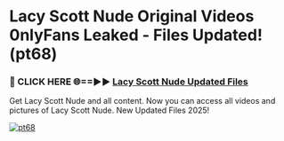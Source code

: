 # Lacy Scott Nude Original Videos 0nlyFans Leaked - Files Updated! (pt68)

<h3>🔴 CLICK HERE 🌐==►► <a href="https://tinyurl.com/y5r63du9" rel="nofollow">Lacy Scott Nude Updated Files</a></h3>

Get Lacy Scott Nude and all content. Now you can access all videos and pictures of Lacy Scott Nude. New Updated Files 2025!

[![pt68](https://i.imgur.com/UVo9nyh.gif)](https://tinyurl.com/y5r63du9)